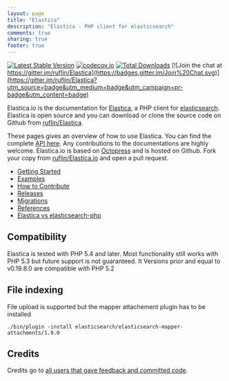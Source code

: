 ```yaml
---
layout: page
title: "Elastica"
description: "Elastica - PHP client for elasticsearch"
comments: true
sharing: true
footer: true
---
```

[![Latest Stable Version](https://poser.pugx.org/ruflin/Elastica/v/stable.png)](https://packagist.org/packages/ruflin/elastica)
[![codecov.io](http://codecov.io/github/ruflin/Elastica/coverage.svg?branch=master)](http://codecov.io/github/ruflin/Elastica?branch=master)
[![Total Downloads](https://poser.pugx.org/ruflin/Elastica/downloads.png)](https://packagist.org/packages/ruflin/elastica)
[![Join the chat at https://gitter.im/ruflin/Elastica](https://badges.gitter.im/Join%20Chat.svg)](https://gitter.im/ruflin/Elastica?utm_source=badge&utm_medium=badge&utm_campaign=pr-badge&utm_content=badge)



Elastica.io is the documentation for [Elastica](http://github.com/ruflin/Elastica), a PHP client for [elasticsearch](http://elasticsearch.org). Elastica is open source and you can download or clone the source code on Github from [ruflin/Elastica](http://github.com/ruflin/Elastica).

These pages gives an overview of how to use Elastica. You can find the complete [API here](/api/index.html). Any contributions to the documentations are highly welcome. Elastica.io is based on [Octopress](http://octopress.org/) and is hosted on Github. Fork your copy from [ruflin/Elastica.io](https://github.com/ruflin/Elastica.io) and open a pull request.

* [Getting Started](/getting-started/)
* [Examples](/examples/)
* [How to Contribute](/contribute/)
* [Releases](/releases/)
* [Migrations](/migrations/)
* [References](/references/)
* [Elastica vs elasticsearch-php](/elastica-vs-elasticsearch-php)

Compatibility
--------------
Elastica is tested with PHP 5.4 and later. Most functionality still works with PHP 5.3 but future support is not guaranteed. It Versions prior and equal to v0.19.8.0 are compatible with PHP 5.2


File indexing
-------------

File upload is supported but the mapper attachement plugin has to be installed

```
./bin/plugin -install elasticsearch/elasticsearch-mapper-attachments/1.9.0
```

Credits
-------
Credits go to <a href="https://github.com/ruflin/Elastica/network/members">all users that gave feedback and committed code</a>.
